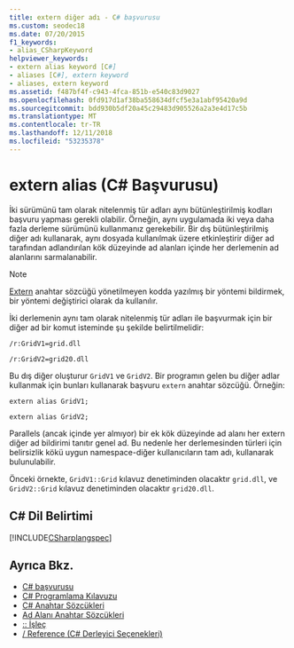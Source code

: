 ```yaml
---
title: extern diğer adı - C# başvurusu
ms.custom: seodec18
ms.date: 07/20/2015
f1_keywords:
- alias_CSharpKeyword
helpviewer_keywords:
- extern alias keyword [C#]
- aliases [C#], extern keyword
- aliases, extern keyword
ms.assetid: f487bf4f-c943-4fca-851b-e540c83d9027
ms.openlocfilehash: 0fd917d1af38ba558634dfcf5e3a1abf95420a9d
ms.sourcegitcommit: bdd930b5df20a45c29483d905526a2a3e4d17c5b
ms.translationtype: MT
ms.contentlocale: tr-TR
ms.lasthandoff: 12/11/2018
ms.locfileid: "53235378"
---
```

# <a name="extern-alias-c-reference"></a>extern alias (C# Başvurusu)
İki sürümünü tam olarak nitelenmiş tür adları aynı bütünleştirilmiş kodları başvuru yapması gerekli olabilir. Örneğin, aynı uygulamada iki veya daha fazla derleme sürümünü kullanmanız gerekebilir. Bir dış bütünleştirilmiş diğer adı kullanarak, aynı dosyada kullanılmak üzere etkinleştirir diğer ad tarafından adlandırılan kök düzeyinde ad alanları içinde her derlemenin ad alanlarını sarmalanabilir.  
  
> [!NOTE]
>  [Extern](../../../csharp/language-reference/keywords/extern.md) anahtar sözcüğü yönetilmeyen kodda yazılmış bir yöntemi bildirmek, bir yöntemi değiştirici olarak da kullanılır.  
  
 İki derlemenin aynı tam olarak nitelenmiş tür adları ile başvurmak için bir diğer ad bir komut isteminde şu şekilde belirtilmelidir:  
  
 `/r:GridV1=grid.dll`  
  
 `/r:GridV2=grid20.dll`  
  
 Bu dış diğer oluşturur `GridV1` ve `GridV2`. Bir programın gelen bu diğer adlar kullanmak için bunları kullanarak başvuru `extern` anahtar sözcüğü. Örneğin:  
  
 `extern alias GridV1;`  
  
 `extern alias GridV2;`  
  
 Parallels (ancak içinde yer almıyor) bir ek kök düzeyinde ad alanı her extern diğer ad bildirimi tanıtır genel ad. Bu nedenle her derlemesinden türleri için belirsizlik kökü uygun namespace-diğer kullanıcıların tam adı, kullanarak bulunulabilir.  
  
 Önceki örnekte, `GridV1::Grid` kılavuz denetiminden olacaktır `grid.dll`, ve `GridV2::Grid` kılavuz denetiminden olacaktır `grid20.dll`.  
  
## <a name="c-language-specification"></a>C# Dil Belirtimi  
 [!INCLUDE[CSharplangspec](~/includes/csharplangspec-md.md)]  
  
## <a name="see-also"></a>Ayrıca Bkz.

- [C# başvurusu](../../../csharp/language-reference/index.md)  
- [C# Programlama Kılavuzu](../../../csharp/programming-guide/index.md)  
- [C# Anahtar Sözcükleri](../../../csharp/language-reference/keywords/index.md)  
- [Ad Alanı Anahtar Sözcükleri](../../../csharp/language-reference/keywords/namespace-keywords.md)  
- [:: İşleç](../../../csharp/language-reference/operators/namespace-alias-qualifer.md)  
- [/ Reference (C# Derleyici Seçenekleri)](../../../csharp/language-reference/compiler-options/reference-compiler-option.md)
